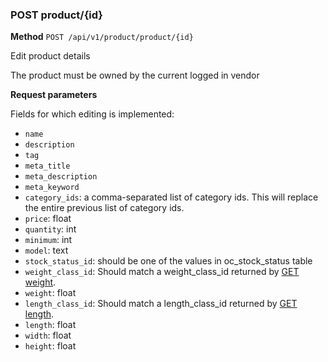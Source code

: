 ### POST product/{id} ###

**Method** `POST /api/v1/product/product/{id}`

Edit product details

The product must be owned by the current logged in vendor


**Request parameters**

Fields for which editing is implemented:

* `name`
* `description`
* `tag`
* `meta_title`
* `meta_description`
* `meta_keyword`
* `category_ids`: a comma-separated list of category ids. This will replace the entire previous list of category ids.
* `price`: float
* `quantity`: int
* `minimum`: int
* `model`: text
* `stock_status_id`: should be one of the values in oc_stock_status table
* `weight_class_id`: Should match a weight_class_id returned by [GET weight](common_weight.md).
* `weight`: float
* `length_class_id`: Should match a length_class_id returned by [GET length](common_length.md).
* `length`: float
* `width`: float
* `height`: float
